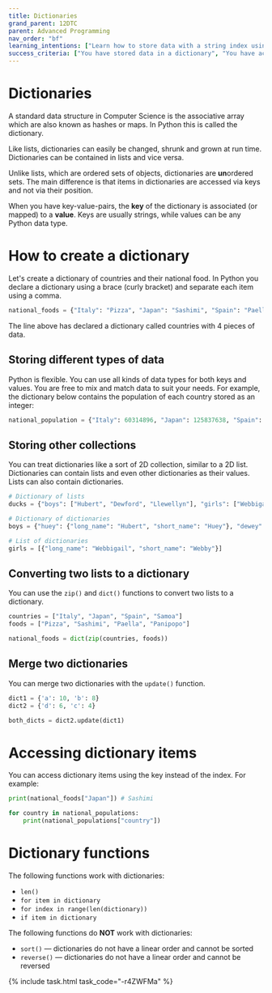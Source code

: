 ```yaml
---
title: Dictionaries
grand_parent: 12DTC
parent: Advanced Programming
nav_order: "bf"
learning_intentions: ["Learn how to store data with a string index using dictionaries", "Access values inside dictionaries"]
success_criteria: ["You have stored data in a dictionary", "You have accessed data from within a dictionary"]
---
```


# Dictionaries

A standard data structure in Computer Science is the associative array which are also known as hashes or maps. In Python this is called the dictionary. 

Like lists, dictionaries can easily be changed, shrunk and grown at run time. Dictionaries can be contained in lists and vice versa.

Unlike lists, which are ordered sets of objects, dictionaries are **un**ordered sets. The main difference is that items in dictionaries are accessed via keys and not via their position.

When you have key-value-pairs, the **key** of the dictionary is associated (or mapped) to a **value**. Keys are usually strings, while values can be any Python data type.

# How to create a dictionary

Let's create a dictionary of countries and their national food. In Python you declare a dictionary using a brace (curly bracket) and separate each item using a comma.

```python
national_foods = {"Italy": "Pizza", "Japan": "Sashimi", "Spain": "Paella", "Samoa": "Panipopo"}
```

The line above has declared a dictionary called countries with 4 pieces of data.

## Storing different types of data

Python is flexible. You can use all kinds of data types for both keys and values. You are free to mix and match data to suit your needs. For example, the dictionary below contains the population of each country stored as an integer:

```python
national_population = {"Italy": 60314896, "Japan": 125837638, "Spain": 46784706, "Samoa": 200593}
```

## Storing other collections

You can treat dictionaries like a sort of 2D collection, similar to a 2D list. Dictionaries can contain lists and even other dictionaries as their values. Lists can also contain dictionaries.

```python
# Dictionary of lists
ducks = {"boys": ["Hubert", "Dewford", "Llewellyn"], "girls": ["Webbigail", "Lena", "Violet"]}

# Dictionary of dictionaries
boys = {"huey": {"long_name": "Hubert", "short_name": "Huey"}, "dewey": {"long_name": "Dewford", "short_name": "Dewey"}, "louie": {"long_name": "Llewellyn", "short_name": "Louie"}}

# List of dictionaries
girls = [{"long_name": "Webbigail", "short_name": "Webby"}]
```

## Converting two lists to a dictionary

You can use the ``zip()`` and ``dict()`` functions to convert two lists to a dictionary.

```python
countries = ["Italy", "Japan", "Spain", "Samoa"]
foods = ["Pizza", "Sashimi", "Paella", "Panipopo"]

national_foods = dict(zip(countries, foods))
```

## Merge two dictionaries

You can merge two dictionaries with the ``update()`` function.

```python
dict1 = {'a': 10, 'b': 8}
dict2 = {'d': 6, 'c': 4}

both_dicts = dict2.update(dict1)
```

# Accessing dictionary items

You can access dictionary items using the key instead of the index. For example:

```python
print(national_foods["Japan"]) # Sashimi

for country in national_populations:
    print(national_populations["country"])
```

# Dictionary functions

The following functions work with dictionaries:

- ``len()``
- ``for item in dictionary``
- ``for index in range(len(dictionary))``
- ``if item in dictionary``

The following functions do **NOT** work with dictionaries:

- ``sort()`` — dictionaries do not have a linear order and cannot be sorted
- ``reverse()`` — dictionaries do not have a linear order and cannot be reversed

{% include task.html task_code="-r4ZWFMa" %}